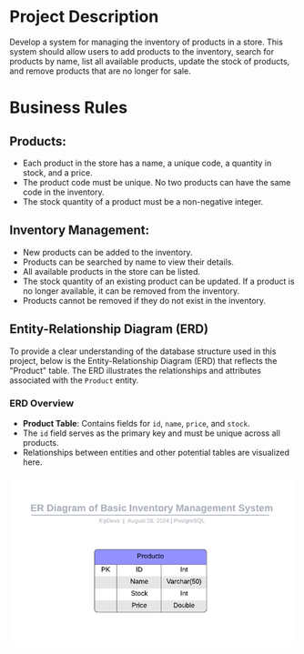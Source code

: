 # Project Description
Develop a system for managing the inventory of products in a store. This system should allow users to add products to the inventory, search for products by name, list all available products, update the stock of products, and remove products that are no longer for sale.

# Business Rules
## Products:
- Each product in the store has a name, a unique code, a quantity in stock, and a price.
- The product code must be unique. No two products can have the same code in the inventory.
- The stock quantity of a product must be a non-negative integer.
## Inventory Management:
- New products can be added to the inventory.
- Products can be searched by name to view their details.
- All available products in the store can be listed.
- The stock quantity of an existing product can be updated. If a product is no longer available, it can be removed from the inventory.
- Products cannot be removed if they do not exist in the inventory.

## Entity-Relationship Diagram (ERD)

To provide a clear understanding of the database structure used in this project, below is the Entity-Relationship Diagram (ERD) that reflects the "Product" table. The ERD illustrates the relationships and attributes associated with the `Product` entity.

### ERD Overview
- **Product Table**: Contains fields for `id`, `name`, `price`, and `stock`.
- The `id` field serves as the primary key and must be unique across all products.
- Relationships between entities and other potential tables are visualized here.

<p align="center">
  <img src="https://github.com/EijiDevs/basic-inventory-management-system/blob/main/docs/ER%20Basic%20Inventory%20Management%20System.png" alt="ER Diagram">
</p>
